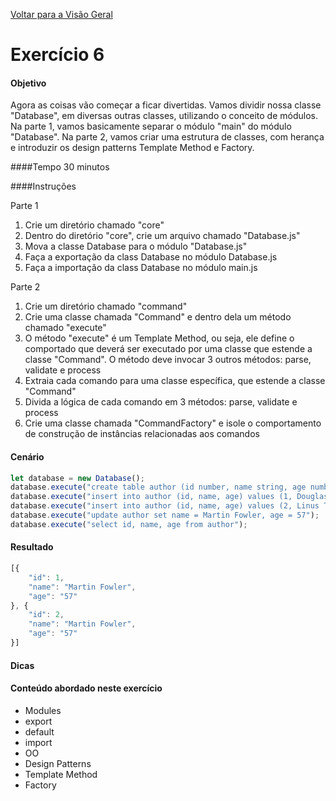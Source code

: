 [Voltar para a Visão Geral](README.md)

# Exercício 6

#### Objetivo
Agora as coisas vão começar a ficar divertidas. Vamos dividir nossa classe "Database", em diversas outras classes, utilizando o conceito de módulos. Na parte 1, vamos basicamente separar o módulo "main" do módulo "Database". Na parte 2, vamos criar uma estrutura de classes, com herança e introduzir os design patterns Template Method e Factory.

####Tempo
30 minutos

####Instruções

Parte 1

1. Crie um diretório chamado "core"
2. Dentro do diretório "core", crie um arquivo chamado "Database.js"
3. Mova a classe Database para o módulo "Database.js"
4. Faça a exportação da class Database no módulo Database.js
5. Faça a importação da class Database no módulo main.js

Parte 2

1. Crie um diretório chamado "command"
2. Crie uma classe chamada "Command" e dentro dela um método chamado "execute"
3. O método "execute" é um Template Method, ou seja, ele define o comportado que deverá ser executado por uma classe que estende a classe "Command". O método deve invocar 3 outros métodos: parse, validate e process
4. Extraia cada comando para uma classe específica, que estende a classe "Command"
5. Divida a lógica de cada comando em 3 métodos: parse, validate e process
6. Crie uma classe chamada "CommandFactory" e isole o comportamento de construção de instâncias relacionadas aos comandos

#### Cenário

```javascript
let database = new Database();
database.execute("create table author (id number, name string, age number, city string, state string, country string)");
database.execute("insert into author (id, name, age) values (1, Douglas Crockford, 62)");
database.execute("insert into author (id, name, age) values (2, Linus Torvalds, 47)");
database.execute("update author set name = Martin Fowler, age = 57");
database.execute("select id, name, age from author");
```

#### Resultado

```javascript
[{
	"id": 1,
	"name": "Martin Fowler",
	"age": "57"
}, {
	"id": 2,
	"name": "Martin Fowler",
	"age": "57"
}]
```

#### Dicas

#### Conteúdo abordado neste exercício

* Modules
* export
* default
* import
* OO
* Design Patterns
* Template Method
* Factory